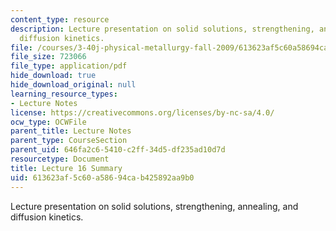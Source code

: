 ```yaml
---
content_type: resource
description: Lecture presentation on solid solutions, strengthening, annealing, and
  diffusion kinetics.
file: /courses/3-40j-physical-metallurgy-fall-2009/613623af5c60a58694cab425892aa9b0_MIT3_40JF09_lec16.pdf
file_size: 723066
file_type: application/pdf
hide_download: true
hide_download_original: null
learning_resource_types:
- Lecture Notes
license: https://creativecommons.org/licenses/by-nc-sa/4.0/
ocw_type: OCWFile
parent_title: Lecture Notes
parent_type: CourseSection
parent_uid: 646fa2c6-5410-c2ff-34d5-df235ad10d7d
resourcetype: Document
title: Lecture 16 Summary
uid: 613623af-5c60-a586-94ca-b425892aa9b0
---
```

Lecture presentation on solid solutions, strengthening, annealing, and diffusion kinetics.